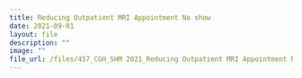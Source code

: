 ```yaml
---
title: Reducing Outpatient MRI Appointment No show
date: 2021-09-01
layout: file
description: ""
image: ""
file_url: /files/457_CGH_SHM 2021_Reducing Outpatient MRI Appointment No-show_CMBD.pdf
---
```

